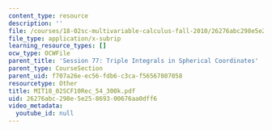 ```yaml
---
content_type: resource
description: ''
file: /courses/18-02sc-multivariable-calculus-fall-2010/26276abc298e5e25869300676aa0dff6_MIT18_02SCF10Rec_54_300k.vtt
file_type: application/x-subrip
learning_resource_types: []
ocw_type: OCWFile
parent_title: 'Session 77: Triple Integrals in Spherical Coordinates'
parent_type: CourseSection
parent_uid: f707a26e-ec56-fdb6-c3ca-f56567807058
resourcetype: Other
title: MIT18_02SCF10Rec_54_300k.pdf
uid: 26276abc-298e-5e25-8693-00676aa0dff6
video_metadata:
  youtube_id: null
---
```

